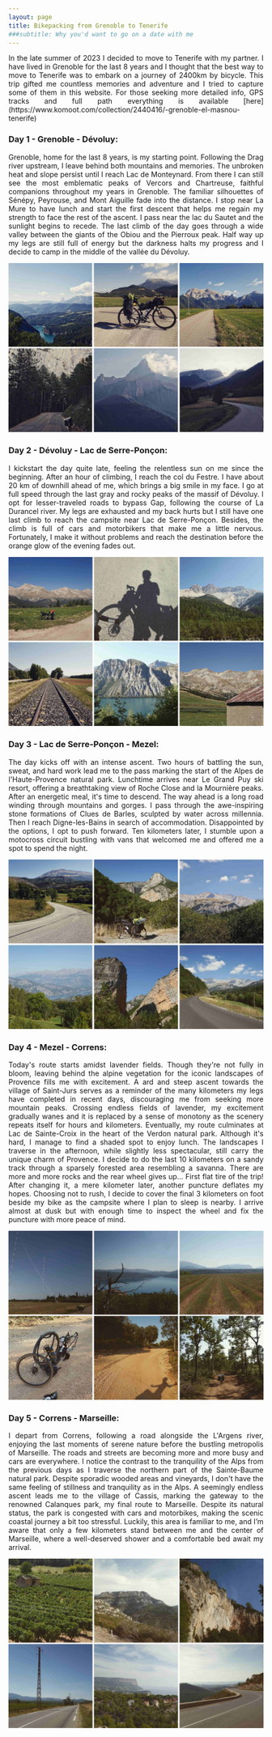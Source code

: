 ```yaml
---
layout: page
title: Bikepacking from Grenoble to Tenerife
###subtitle: Why you'd want to go on a date with me
---
```


<p align="justify">  In the late summer of 2023 I decided to move to Tenerife with my partner. I have lived in Grenoble for the last 8 years and I thought that the best way to move to Tenerife was to embark on a journey of 2400km by bicycle. This trip gifted me countless memories and adventure and I tried to capture some of them in this website. For those seeking more detailed info, GPS tracks and full path everything is available [here](https://www.komoot.com/collection/2440416/-grenoble-el-masnou-tenerife) </p>

### Day 1 - Grenoble - Dévoluy:


<p align="justify"> Grenoble, home for the last 8 years, is my starting point. Following the Drag river upstream, I leave behind both mountains and memories. The unbroken heat and slope persist until I reach Lac de Monteynard. From there I can still see the most emblematic peaks of Vercors and Chartreuse, faithful companions throughout my years in Grenoble. The familiar silhouettes of Sénépy, Peyrouse, and Mont Aiguille fade into the distance. I stop near La Mure to have lunch and start the first descent that helps me regain my strength to face the rest of the ascent. I pass near the lac du Sautet and the sunlight begins to recede. The last climb of the day goes through a wide valley between the giants of the Obiou and the Pierroux peak. Half way up my legs are still full of energy but the darkness halts my progress and I decide to camp in the middle of the vallée du Dévoluy.  </p>

![day1_bikeGreTen](/assets/img/BikeGrenobleTenerife/day1.jpg "day1_bikeGreTen")


###  Day 2 - Dévoluy - Lac de Serre-Ponçon:


<p align="justify">
I kickstart the day quite late, feeling the relentless sun on me since the beginning. After an hour of climbing, I reach the col du Festre. I have about 20 km of downhill ahead of me, which brings a big smile in my face. I go at full speed through the last gray and rocky peaks of the massif of Dévoluy.  I opt for lesser-traveled roads to bypass Gap, following the course of La Durancel river.  My legs are exhausted and my back hurts but I still have one last climb to reach the campsite near Lac de Serre-Ponçon. Besides, the climb is full of cars and motorbikers that make me a little nervous. Fortunately, I make it without problems and reach the destination before the orange glow of the evening fades out.  </p>

![day2_bikeGreTen](/assets/img/BikeGrenobleTenerife/day2.jpg "day2_bikeGreTen")


###  Day 3 - Lac de Serre-Ponçon - Mezel:
<p align="justify"> The day kicks off with an intense ascent. Two hours of battling the sun, sweat, and hard work lead me to the pass marking the start of the Alpes de l'Haute-Provence natural park. Lunchtime arrives near Le Grand Puy ski resort, offering a breathtaking view of Roche Close and la Mournière peaks. After an energetic meal, it's time to descend. The way ahead is a long road winding through mountains and gorges. I pass through the awe-inspiring stone formations of Clues de Barles, sculpted by water across millennia. Then I reach Digne-les-Bains in search of accommodation. Disappointed by the options, I opt to push forward. Ten kilometers later, I stumble upon a motocross circuit bustling with vans that welcomed me and offered me a spot to spend the night.   </p>


![day3_bikeGreTen](/assets/img/BikeGrenobleTenerife/day3.jpg "day3_bikeGreTen")


###   Day 4 - Mezel - Correns:

<p align="justify"> Today's  route starts amidst lavender fields. Though they're not fully in bloom, leaving behind the alpine vegetation for the iconic landscapes of Provence fills me with excitement. A ard and steep ascent towards the village of Saint-Jurs serves as a reminder of the many kilometers my legs have completed in recent days, discouraging me from seeking more mountain peaks. Crossing endless fields of lavender, my excitement gradually wanes and it is replaced by a sense of monotony as the scenery repeats itself for hours and kilometers. Eventually, my route culminates at Lac de Sainte-Croix in the heart of the Verdon natural park. Although it's hard, I manage to find a shaded spot to enjoy lunch. The landscapes I traverse in the afternoon, while slightly less spectacular, still carry the unique charm of Provence. I decide to do the last 10 kilometers on a sandy track through a sparsely forested area resembling a savanna. There are more and more rocks and the rear wheel gives up... First flat tire of the trip! After changing it, a mere kilometer later, another puncture deflates my hopes. Choosing not to rush, I decide to cover the final 3 kilometers on foot beside my bike as the campsite where I plan to sleep is nearby. I arrive almost at dusk but with enough time to inspect the wheel and fix the puncture with more peace of mind. </p>


![day4_bikeGreTen](/assets/img/BikeGrenobleTenerife/day4.jpg "day4_bikeGreTen")


###   Day 5 - Correns - Marseille:

<p align="justify"> I depart from Correns, following a road alongside the L'Argens river, enjoying the last moments of serene nature before the bustling metropolis of Marseille. The roads and streets are becoming more and more busy and cars are everywhere. I notice the contrast to the tranquility of the Alps from the previous days as I traverse the northern part of the Sainte-Baume natural park. Despite sporadic wooded areas and vineyards, I don't have the same feeling of stillness and tranquility as in the Alps. A seemingly endless ascent leads me to the village of Cassis, marking the gateway to the renowned Calanques park, my final route to Marseille. Despite its natural status, the park is congested with cars and motorbikes, making the scenic coastal journey a bit too stressful. Luckily, this area is familiar to me, and I’m aware that only a few kilometers stand between me and the center of Marseille, where a well-deserved shower and a comfortable bed await my arrival. </p>


![day5_bikeGreTen](/assets/img/BikeGrenobleTenerife/day5.jpg "day5_bikeGreTen")
